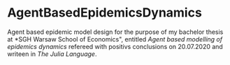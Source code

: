 # AgentBasedEpidemicsDynamics

Agent based epidemic model design for the purpose of my bachelor thesis at *SGH Warsaw School of Economics", entitled *Agent based modelling of epidemics dynamics* refereed with positivs conclusions on 20.07.2020 and writeen in *The Julia Language*.
